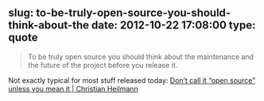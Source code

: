 slug: to-be-truly-open-source-you-should-think-about-the
date: 2012-10-22 17:08:00
type: quote
---

> To be truly open source you should think about the maintenance and the future of the project before you release it.

Not exactly typical for most stuff released today: [Don’t call it “open source” unless you mean it | Christian Heilmann](http://christianheilmann.com/2012/10/22/dont-call-it-open-source-unless-you-mean-it/)
